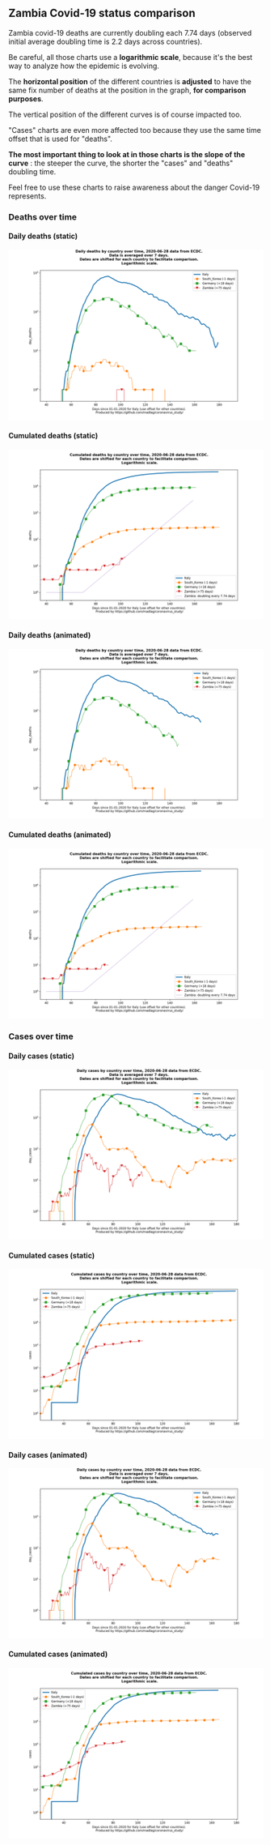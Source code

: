 ## Zambia Covid-19 status comparison 

Zambia covid-19 deaths are currently doubling each 7.74 days (observed initial average doubling time is 2.2 days across countries).



Be careful, all those charts use a **logarithmic scale**, because it's the best way to analyze how the epidemic is evolving.
 
The **horizontal position** of the different countries is **adjusted** to have the same fix number of deaths at the position in the graph, **for comparison purposes**.

The vertical position of the different curves is of course impacted too.

"Cases" charts are even more affected too because they use the same time offset that is used for "deaths".

**The most important thing to look at in those charts is the slope of the curve** : the steeper the curve, the shorter the "cases" and "deaths" doubling time.

Feel free to use these charts to raise awareness about the danger Covid-19 represents. 


 
### Deaths over time
 
#### Daily deaths (static)
![Zambia covid-19 daily deaths static chart](https://raw.githubusercontent.com/madlag/coronavirus_study/master/notebooks/graphs/2020-06-28/countries/Zambia/2020-06-28_Zambia_day_deaths.png "Zambia covid-19 day_deaths static chart")   
 
#### Cumulated deaths (static)
![Zambia covid-19 cumulated deaths static chart](https://raw.githubusercontent.com/madlag/coronavirus_study/master/notebooks/graphs/2020-06-28/countries/Zambia/2020-06-28_Zambia_deaths.png "Zambia covid-19 deaths static chart")   
 
#### Daily deaths (animated)
![Zambia covid-19 daily deaths animated chart](https://raw.githubusercontent.com/madlag/coronavirus_study/master/notebooks/graphs/2020-06-28/countries/Zambia/2020-06-28_Zambia_day_deaths.gif "Zambia covid-19 day_deaths animated chart")   
 
#### Cumulated deaths (animated)
![Zambia covid-19 cumulated deaths animated chart](https://raw.githubusercontent.com/madlag/coronavirus_study/master/notebooks/graphs/2020-06-28/countries/Zambia/2020-06-28_Zambia_deaths.gif "Zambia covid-19 deaths animated chart")   

 
### Cases over time
 
#### Daily cases (static)
![Zambia covid-19 daily cases static chart](https://raw.githubusercontent.com/madlag/coronavirus_study/master/notebooks/graphs/2020-06-28/countries/Zambia/2020-06-28_Zambia_day_cases.png "Zambia covid-19 day_cases static chart")   
 
#### Cumulated cases (static)
![Zambia covid-19 cumulated cases static chart](https://raw.githubusercontent.com/madlag/coronavirus_study/master/notebooks/graphs/2020-06-28/countries/Zambia/2020-06-28_Zambia_cases.png "Zambia covid-19 cases static chart")   
 
#### Daily cases (animated)
![Zambia covid-19 daily cases animated chart](https://raw.githubusercontent.com/madlag/coronavirus_study/master/notebooks/graphs/2020-06-28/countries/Zambia/2020-06-28_Zambia_day_cases.gif "Zambia covid-19 day_cases animated chart")   
 
#### Cumulated cases (animated)
![Zambia covid-19 cumulated cases animated chart](https://raw.githubusercontent.com/madlag/coronavirus_study/master/notebooks/graphs/2020-06-28/countries/Zambia/2020-06-28_Zambia_cases.gif "Zambia covid-19 cases animated chart")   


